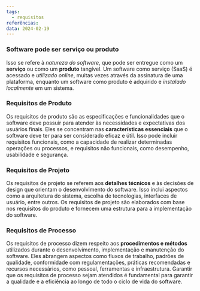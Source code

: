 ```yaml
---
tags:
  - requisitos
referências: 
data: 2024-02-19
---
```

### Software pode ser serviço ou produto

Isso se refere à *natureza do software*, que pode ser entregue como um **serviço** ou como um **produto** tangível. Um software como serviço (SaaS) é acessado e *utilizado online*, muitas vezes através da assinatura de uma plataforma, enquanto um software como produto é adquirido e *instalado localmente* em um sistema.

### Requisitos de Produto

Os requisitos de produto são as especificações e funcionalidades que o software deve possuir para atender às necessidades e expectativas dos usuários finais. Eles se concentram nas **características essenciais** que o software deve ter para ser considerado eficaz e útil. Isso pode incluir requisitos funcionais, como a capacidade de realizar determinadas operações ou processos, e requisitos não funcionais, como desempenho, usabilidade e segurança.

### Requisitos de Projeto

Os requisitos de projeto se referem aos **detalhes técnicos** e às decisões de design que orientam o desenvolvimento do software. Isso inclui aspectos como a arquitetura do sistema, escolha de tecnologias, interfaces de usuário, entre outros. Os requisitos de projeto são elaborados com base nos requisitos do produto e fornecem uma estrutura para a implementação do software.

### Requisitos de Processo

Os requisitos de processo dizem respeito aos **procedimentos e métodos** utilizados durante o desenvolvimento, implementação e manutenção do software. Eles abrangem aspectos como fluxos de trabalho, padrões de qualidade, conformidade com regulamentações, práticas recomendadas e recursos necessários, como pessoal, ferramentas e infraestrutura. Garantir que os requisitos de processo sejam atendidos é fundamental para garantir a qualidade e a eficiência ao longo de todo o ciclo de vida do software.